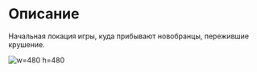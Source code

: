# Описание  
Начальная локация игры, куда прибывают новобранцы, пережившие крушение.

![w=480 h=480](worlds/1/map)